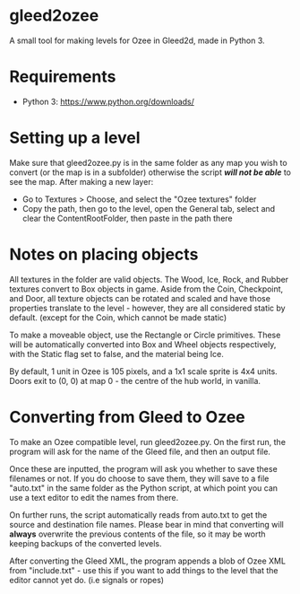 # gleed2ozee

A small tool for making levels for Ozee in Gleed2d, made in Python 3.

# Requirements
+ Python 3: https://www.python.org/downloads/

# Setting up a level
Make sure that gleed2ozee.py is in the same folder as any map you wish to convert (or the map is in a subfolder) otherwise the script **_will not be able_** to see the map.
After making a new layer:
+ Go to Textures > Choose, and select the "Ozee textures" folder
+ Copy the path, then go to the level, open the General tab, select and clear the ContentRootFolder, then paste in the path there

# Notes on placing objects
All textures in the folder are valid objects. The Wood, Ice, Rock, and Rubber textures convert to Box objects in game. Aside from the Coin, Checkpoint, and Door, all texture objects can be rotated and scaled and have those properties translate to the level - however, they are all considered static by default. (except for the Coin, which cannot be made static)

To make a moveable object, use the Rectangle or Circle primitives. These will be automatically converted into Box and Wheel objects respectively, with the Static flag set to false, and the material being Ice.

By default, 1 unit in Ozee is 105 pixels, and a 1x1 scale sprite is 4x4 units. Doors exit to (0, 0) at map 0 - the centre of the hub world, in vanilla.

# Converting from Gleed to Ozee
To make an Ozee compatible level, run gleed2ozee.py. On the first run, the program will ask for the name of the Gleed file, and then an output file.

Once these are inputted, the program will ask you whether to save these filenames or not. If you do choose to save them, they will save to a file "auto.txt" in the same folder as the Python script, at which point you can use a text editor to edit the names from there.

On further runs, the script automatically reads from auto.txt to get the source and destination file names. Please bear in mind that converting will **always** overwrite the previous contents of the file, so it may be worth keeping backups of the converted levels.

After converting the Gleed XML, the program appends a blob of Ozee XML from "include.txt" - use this if you want to add things to the level that the editor cannot yet do. (i.e signals or ropes)
